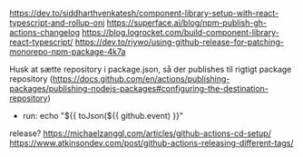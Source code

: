 https://dev.to/siddharthvenkatesh/component-library-setup-with-react-typescript-and-rollup-onj
https://superface.ai/blog/npm-publish-gh-actions-changelog
https://blog.logrocket.com/build-component-library-react-typescript/
https://dev.to/riywo/using-github-release-for-patching-monorepo-npm-package-4k7a

Husk at sætte repository i package.json, så der publishes til rigtigt package repository (https://docs.github.com/en/actions/publishing-packages/publishing-nodejs-packages#configuring-the-destination-repository)

- run: echo "${{ toJson(${{ github.event) }}"

release?
https://michaelzanggl.com/articles/github-actions-cd-setup/
https://www.atkinsondev.com/post/github-actions-releasing-different-tags/
